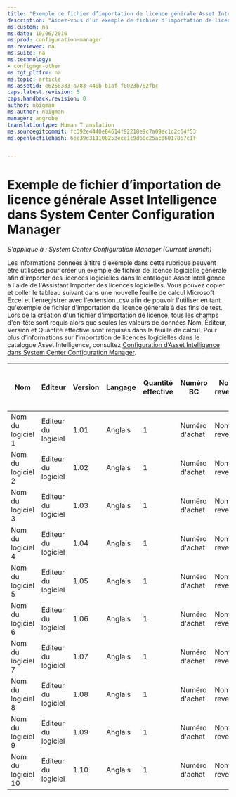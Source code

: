 ```yaml
---
title: "Exemple de fichier d’importation de licence générale Asset Intelligence | Microsoft Docs"
description: "Aidez-vous d’un exemple de fichier d’importation de licence générale Asset Intelligence pour importer des licences logicielles dans System Center Configuration Manager."
ms.custom: na
ms.date: 10/06/2016
ms.prod: configuration-manager
ms.reviewer: na
ms.suite: na
ms.technology:
- configmgr-other
ms.tgt_pltfrm: na
ms.topic: article
ms.assetid: e6258333-a783-440b-b1af-f8023b782fbc
caps.latest.revision: 5
caps.handback.revision: 0
author: nbigman
ms.author: nbigman
manager: angrobe
translationtype: Human Translation
ms.sourcegitcommit: fc392e4440e84614f92218e9c7a09ec1c2c64f53
ms.openlocfilehash: 6ee39d311108253ece1c9d60c25ac06017867c1f


---
```

# <a name="example-asset-intelligence-general-license-import-file-in-system-center-configuration-manager"></a>Exemple de fichier d’importation de licence générale Asset Intelligence dans System Center Configuration Manager

*S’applique à : System Center Configuration Manager (Current Branch)*

Les informations données à titre d'exemple dans cette rubrique peuvent être utilisées pour créer un exemple de fichier de licence logicielle générale afin d'importer des licences logicielles dans le catalogue Asset Intelligence à l'aide de l'Assistant Importer des licences logicielles. Vous pouvez copier et coller le tableau suivant dans une nouvelle feuille de calcul Microsoft Excel et l'enregistrer avec l'extension .csv afin de pouvoir l'utiliser en tant qu'exemple de fichier d'importation de licence générale à des fins de test. Lors de la création d'un fichier d'importation de licence, tous les champs d'en-tête sont requis alors que seules les valeurs de données Nom, Éditeur, Version et Quantité effective sont requises dans la feuille de calcul. Pour plus d’informations sur l’importation de licences logicielles dans le catalogue Asset Intelligence, consultez [Configuration d’Asset Intelligence dans System Center Configuration Manager](../../../../core/clients/manage/asset-intelligence/configuring-asset-intelligence.md).  

|Nom|Éditeur|Version|Langage|Quantité effective|Numéro BC|Nom du revendeur|Date d'achat|Achat de la prise en charge|Date d'expiration de la prise en charge|Commentaires|  
|----------|---------------|-------------|--------------|-----------------------|--------------|------------------|--------------------|----------------------|---------------------------|--------------|  
|Nom du logiciel 1|Éditeur du logiciel|1.01|Anglais|1|Numéro d'achat|Nom du revendeur|10/10/2010|0|10/10/2012|Commentaire|  
|Nom du logiciel 2|Éditeur du logiciel|1.02|Anglais|1|Numéro d'achat|Nom du revendeur|10/10/2010|0|10/10/2012|Commentaire|  
|Nom du logiciel 3|Éditeur du logiciel|1.03|Anglais|1|Numéro d'achat|Nom du revendeur|10/10/2010|0|10/10/2012|Commentaire|  
|Nom du logiciel 4|Éditeur du logiciel|1.04|Anglais|1|Numéro d'achat|Nom du revendeur|10/10/2010|0|10/10/2012|Commentaire|  
|Nom du logiciel 5|Éditeur du logiciel|1.05|Anglais|1|Numéro d'achat|Nom du revendeur|10/10/2010|0|10/10/2012|Commentaire|  
|Nom du logiciel 6|Éditeur du logiciel|1.06|Anglais|1|Numéro d'achat|Nom du revendeur|10/10/2010|0|10/10/2012|Commentaire|  
|Nom du logiciel 7|Éditeur du logiciel|1.07|Anglais|1|Numéro d'achat|Nom du revendeur|10/10/2010|0|10/10/2012|Commentaire|  
|Nom du logiciel 8|Éditeur du logiciel|1.08|Anglais|1|Numéro d'achat|Nom du revendeur|10/10/2010|0|10/10/2012|Commentaire|  
|Nom du logiciel 9|Éditeur du logiciel|1.09|Anglais|1|Numéro d'achat|Nom du revendeur|10/10/2010|0|10/10/2012|Commentaire|  
|Nom du logiciel 10|Éditeur du logiciel|1.10|Anglais|1|Numéro d'achat|Nom du revendeur|10/10/2010|0|10/10/2012|Commentaire|  



<!--HONumber=Dec16_HO3-->


